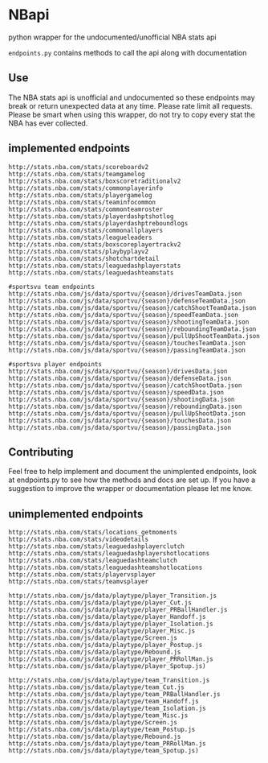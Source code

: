 # NBapi
python wrapper for the undocumented/unofficial NBA stats api

`endpoints.py` contains methods to call the api along with documentation
## Use
The NBA stats api is unofficial and undocumented so these endpoints may break or return unexpected data at any time. Please rate limit all requests. Please be smart when using this wrapper, do not try to copy every stat the NBA has ever collected.

## implemented endpoints

```
http://stats.nba.com/stats/scoreboardv2
http://stats.nba.com/stats/teamgamelog
http://stats.nba.com/stats/boxscoretraditionalv2
http://stats.nba.com/stats/commonplayerinfo
http://stats.nba.com/stats/playergamelog
http://stats.nba.com/stats/teaminfocommon
http://stats.nba.com/stats/commonteamroster
http://stats.nba.com/stats/playerdashptshotlog
http://stats.nba.com/stats/playerdashptreboundlogs
http://stats.nba.com/stats/commonallplayers
http://stats.nba.com/stats/leagueleaders
http://stats.nba.com/stats/boxscoreplayertrackv2
http://stats.nba.com/stats/playbyplayv2
http://stats.nba.com/stats/shotchartdetail
http://stats.nba.com/stats/leaguedashplayerstats
http://stats.nba.com/stats/leaguedashteamstats

#sportsvu team endpoints
http://stats.nba.com/js/data/sportvu/{season}/drivesTeamData.json
http://stats.nba.com/js/data/sportvu/{season}/defenseTeamData.json
http://stats.nba.com/js/data/sportvu/{season}/catchShootTeamData.json
http://stats.nba.com/js/data/sportvu/{season}/speedTeamData.json
http://stats.nba.com/js/data/sportvu/{season}/shootingTeamData.json
http://stats.nba.com/js/data/sportvu/{season}/reboundingTeamData.json
http://stats.nba.com/js/data/sportvu/{season}/pullUpShootTeamData.json
http://stats.nba.com/js/data/sportvu/{season}/touchesTeamData.json
http://stats.nba.com/js/data/sportvu/{season}/passingTeamData.json

#sportsvu player endpoints
http://stats.nba.com/js/data/sportvu/{season}/drivesData.json
http://stats.nba.com/js/data/sportvu/{season}/defenseData.json
http://stats.nba.com/js/data/sportvu/{season}/catchShootData.json
http://stats.nba.com/js/data/sportvu/{season}/speedData.json
http://stats.nba.com/js/data/sportvu/{season}/shootingData.json
http://stats.nba.com/js/data/sportvu/{season}/reboundingData.json
http://stats.nba.com/js/data/sportvu/{season}/pullUpShootData.json
http://stats.nba.com/js/data/sportvu/{season}/touchesData.json
http://stats.nba.com/js/data/sportvu/{season}/passingData.json
```

## Contributing
Feel free to help implement and document the unimplented endpoints, look at endpoints.py to see how the methods and docs are set up. If you have a suggestion to improve the wrapper or documentation please let me know.

## unimplemented endpoints
```
http://stats.nba.com/stats/locations_getmoments
http://stats.nba.com/stats/videodetails
http://stats.nba.com/stats/leaguedashplayerclutch
http://stats.nba.com/stats/leaguedashplayershotlocations
http://stats.nba.com/stats/leaguedashteamclutch
http://stats.nba.com/stats/leaguedashteamshotlocations
http://stats.nba.com/stats/playervsplayer
http://stats.nba.com/stats/teamvsplayer

http://stats.nba.com/js/data/playtype/player_Transition.js
http://stats.nba.com/js/data/playtype/player_Cut.js
http://stats.nba.com/js/data/playtype/player_PRBallHandler.js
http://stats.nba.com/js/data/playtype/player_Handoff.js
http://stats.nba.com/js/data/playtype/player_Isolation.js
http://stats.nba.com/js/data/playtype/player_Misc.js
http://stats.nba.com/js/data/playtype/Screen.js
http://stats.nba.com/js/data/playtype/player_Postup.js
http://stats.nba.com/js/data/playtype/Rebound.js
http://stats.nba.com/js/data/playtype/player_PRRollMan.js
http://stats.nba.com/js/data/playtype/player_Spotup.js)

http://stats.nba.com/js/data/playtype/team_Transition.js
http://stats.nba.com/js/data/playtype/team_Cut.js
http://stats.nba.com/js/data/playtype/team_PRBallHandler.js
http://stats.nba.com/js/data/playtype/team_Handoff.js
http://stats.nba.com/js/data/playtype/team_Isolation.js
http://stats.nba.com/js/data/playtype/team_Misc.js
http://stats.nba.com/js/data/playtype/Screen.js
http://stats.nba.com/js/data/playtype/team_Postup.js
http://stats.nba.com/js/data/playtype/Rebound.js
http://stats.nba.com/js/data/playtype/team_PRRollMan.js
http://stats.nba.com/js/data/playtype/team_Spotup.js)
```